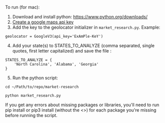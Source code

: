 To run (for mac):
1. Download and install python: https://www.python.org/downloads/
2. [Create a google maps api key](https://developers.google.com/maps/documentation/embed/get-api-key#create-api-keys)
3. Add the key to the geolocator initializer in `market_research.py`. Example: 
```
geolocator = GoogleV3(api_key='ExAmPle-KeY')
```
4. Add your state(s) to STATES_TO_ANALYZE (comma separated, single quotes, first letter capitalized) and save the file :
```
STATES_TO_ANALYZE = {
    'North Carolina', 'Alabama', 'Georgia'
}
```
5. Run the python script:
```
cd ~/Path/to/repo/market-research
```
```
python market_research.py
```

If you get any errors about missing packages or libraries, you'll need to run pip install <package-name> or pip3 install <package-name> (without the <>) for each package you're missing before running the script.
